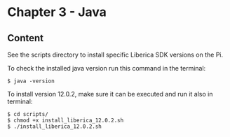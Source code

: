 # Chapter 3 - Java

## Content
See the scripts directory to install specific Liberica SDK versions on the Pi.

To check the installed java version run this command in the terminal:
```
$ java -version
```

To install version 12.0.2, make sure it can be executed and run it also in terminal:
```
$ cd scripts/
$ chmod +x install_liberica_12.0.2.sh
$ ./install_liberica_12.0.2.sh
```
